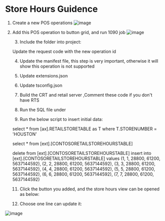 # Store Hours Guidence

1. Create  a new POS operations
![image](https://user-images.githubusercontent.com/14832260/147532226-8f7f48b5-c9d1-4863-a8df-1301a0aa0cde.png)
2. Add this POS  operation to button grid, and run 1090 job
![image](https://user-images.githubusercontent.com/14832260/147532299-4fa82918-20e4-4cf7-9b71-843b39f76602.png)

	3. Include the folder into project:
	
	
	Update the request code with the new operation id
	
	
	4. Update the manifest file, this step is very important, otherwise it will show this operation is not supported
	
	
	5. Update extensions.json
	
	6. Update tsconfig.json
	
	
	8. Build the CRT and retail server ,Comment these code if you don't have RTS
	
	
	9. Run the SQL file under 
	
	
	10. Run the below script to insert initial data:
	
	select * from [ax].RETAILSTORETABLE as T where T.STORENUMBER = 'HOUSTON'
	
	select * from  [ext].[CONTOSORETAILSTOREHOURSTABLE]
	
	delete from [ext].[CONTOSORETAILSTOREHOURSTABLE]
	insert into
	[ext].[CONTOSORETAILSTOREHOURSTABLE]
	values
	(1, 1, 28800, 61200, 5637144592),
	(2, 2, 28800, 61200, 5637144592),
	(3, 3, 28800, 61200, 5637144592),
	(4, 4, 28800, 61200, 5637144592),
	(5, 5, 28800, 61200, 5637144592),
	(6, 6, 28800, 61200, 5637144592),
	(7, 7, 28800, 61200, 5637144592)
	
	11. Click the button you added, and the store hours view can be opened as below:
	
	
	12. Choose one line can  update it:
	
	
![image](https://user-images.githubusercontent.com/14832260/147532474-63a1d022-5f3a-4e9b-9e21-a43d6767baec.png)
